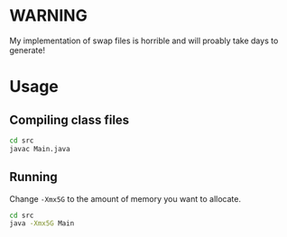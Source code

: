 # WARNING
My implementation of swap files is horrible and will proably take days to generate!

# Usage
## Compiling class files
```bash
cd src
javac Main.java
```

## Running
Change `-Xmx5G` to the amount of memory you want to allocate.
```bash
cd src
java -Xmx5G Main
```
